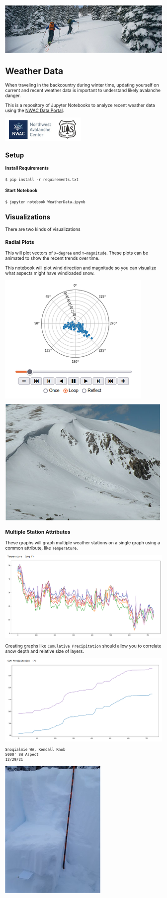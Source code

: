 ![Backcountry](images/backcountry.jpg)

# Weather Data
When traveling in the backcountry during winter time, updating yourself on current and recent weather data is important to understand likely avalanche danger.

This is a repository of Jupyter Notebooks to analyze recent weather data using the [NWAC Data Portal](https://nwac.us/data-portal/).

![NWAC](images/NWAC.png)

## Setup

#### Install Requirements

`$ pip install -r requirements.txt`

#### Start Notebook

`$ jupyter notebook WeatherData.ipynb`

## Visualizations
There are two kinds of visualizations

### Radial Plots
This will plot vectors of `X=degree` and `Y=magnitude`. These plots can be animated to show the recent trends over time.

This notebook will plot wind direction and magnitude so you can visualize what aspects might have windloaded snow.

![RadialGraph](images/radial_graph.png)

![WindSlab](images/windslab.jpg)

### Multiple Station Attributes
These graphs will graph multiple weather stations on a single graph using a common attribute, like `Temperature`.

![Temperature](images/temperature.png)

Creating graphs like `Cumulative Precipitation` should allow you to correlate snow depth and relative size of layers.

![CumPrecip](images/cum_precip.png)

```
Snoqialmie WA, Kendall Knob
5000' SW Aspect
12/29/21
```

![SnowLayers](images/snowlayers.jpg)
